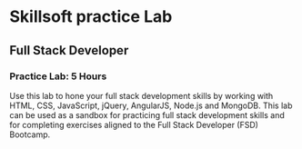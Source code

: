 # Skillsoft practice Lab

## Full Stack Developer
### Practice Lab:  5 Hours

Use this lab to hone your full stack development skills by working with HTML, CSS, JavaScript, jQuery, AngularJS, Node.js and MongoDB. 
This lab can be used as a sandbox for practicing full stack development skills and for completing exercises aligned to the Full Stack Developer (FSD) Bootcamp.


